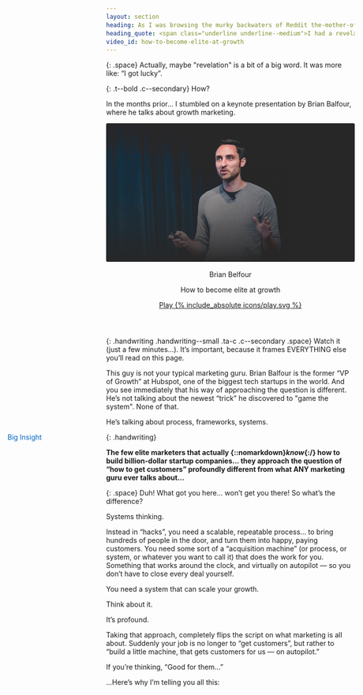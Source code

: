 ```yaml
---
layout: section
heading: As I was browsing the murky backwaters of Reddit the-mother-of-distractions...<br>
heading_quote: <span class="underline underline--medium">I had a revelation that would change my career...</span>
video_id: how-to-become-elite-at-growth
---
```


{: .space}
Actually, maybe "revelation" is a bit of a big word. It was more like: “I got lucky”.

{: .t--bold .c--secondary}
How?

In the months prior... I stumbled on a keynote presentation by Brian Balfour, where he talks about growth marketing.

<!-- VIDEO  How to become elite at growth-->
<div class="video">
  <img class="video__image image" src="./assets/images/brian-thumbnail.jpg" alt="">
  <header class="video__header grid grid--middle grid--gapeless grid--justify">
    <div class="grid__column">
      <p class="c--white paragraph">Brian Belfour</p>
      <p class="video__heading heading c--white h3">How to become elite at growth</p>
    </div>
    <div class="video__button grid__column">
    <a class="button button--white button--expanded button--rounded button--shadow jsModalButton" href="#{{ page.video_id }}">
      Play
      <span class="button__icon">
        {% include_absolute icons/play.svg %}
      </span>
    </a>
    </div>
  </header>
</div>
<!-- END OF VIDEO -->

{: .handwriting .handwriting--small .ta-c .c--secondary .space}
Watch it (just a few minutes...). It’s important, because it frames <span class="underline underline--short">EVERYTHING</span> else you’ll read on this page.

This guy is not your typical marketing guru. Brian Balfour is the former “VP of Growth” at Hubspot, one of the biggest tech startups in the world. And you see immediately that his way of approaching the question is different. He’s not talking about the newest “trick” he discovered to "game the system". None of that.

He’s talking about process, frameworks, systems.

{: .handwriting}
<span style="float: left; margin-left: -200px; color: #0066c3;">Big Insight</span>

<b>The few elite marketers that actually {::nomarkdown}*know*{:/} how to build billion-dollar startup companies... they approach the question of “how to get customers” profoundly different from what ANY marketing guru ever talks about...</b>

{: .space}
Duh! What got you here… won’t get you there! So what’s the difference?

<span class="underline underline--short">Systems thinking.</span>

Instead in “hacks”, you need a scalable, repeatable process… to bring hundreds of people in the door, and turn them into happy, paying customers. You need some sort of a “acquisition machine” (or process, or system, or whatever you want to call it) that does the work for you. Something that works around the clock, and virtually on autopilot — so you don’t have to close every deal yourself.

You need a system that can scale your growth.

Think about it.

It’s profound.

Taking that approach, completely flips the script on what marketing is all about. Suddenly your job is no longer to “get customers”, but rather to “build a little machine, that gets customers for us — on autopilot.”

If you’re thinking, “Good for them...”

...Here’s why I’m telling you all this:
